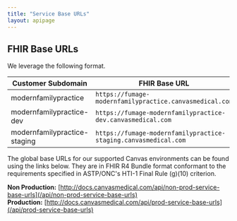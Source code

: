 ```yaml
---
title: "Service Base URLs"
layout: apipage
---
```




## FHIR Base URLs


We leverage the following format.

| Customer Subdomain    | FHIR Base URL                                         |
|-----------------------|---------------------------------------------|
| modernfamilypractice  | `https://fumage-modernfamilypractice.canvasmedical.com` |
| modernfamilypractice-dev  | `https://fumage-modernfamilypractice-dev.canvasmedical.com` |
| modernfamilypractice-staging  | `https://fumage-modernfamilypractice-staging.canvasmedical.com` |


The global base URLs for our supported Canvas environments can be found using the links below. They are in FHIR R4 Bundle format conformant to the requirements specified in ASTP/ONC's HTI-1 Final Rule (g)(10) criterion. 

<b>Non Production:</b> [http://docs.canvasmedical.com/api/non-prod-service-base-urls](/api/non-prod-service-base-urls)<br>
<b>Production:</b> [http://docs.canvasmedical.com/api/prod-service-base-urls](/api/prod-service-base-urls)




